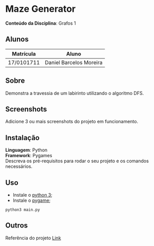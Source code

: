 # Maze Generator

**Conteúdo da Disciplina**: Grafos 1<br>

## Alunos
|Matrícula | Aluno |
| -- | -- |
| 17/0101711  |  Daniel Barcelos Moreira |

## Sobre 
Demonstra a travessia de um labirinto utilizando o algoritmo DFS.

## Screenshots
Adicione 3 ou mais screenshots do projeto em funcionamento.

## Instalação 
**Linguagem**: Python<br>
**Framework**: Pygames<br>
Descreva os pré-requisitos para rodar o seu projeto e os comandos necessários.

## Uso

- Instale o [python 3](https://www.python.org/downloads/);
- Instale o [pygame](https://pygame-zero.readthedocs.io/en/1.1/installation.html);

```
python3 main.py
```


## Outros 
Referência do projeto [Link](https://www.youtube.com/watch?v=Xthh4SEMA2o&t=650s)




